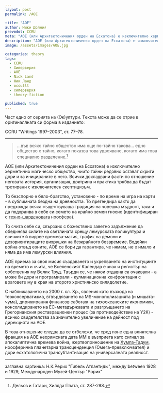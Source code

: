 ```yaml
---
layout: post
permalink: /AOE

title: "АОЕ"
author: Ники Долния
prevodot: CCRU
meta: "AOE (или Архитектоничения орден на Есхатона) е изключително херметично магическо общество, чиито тайни редовно остават скрити дори и за иницираните в него."
description: "AOE (или Архитектоничения орден на Есхатона) е изключително херметично магическо общество, чиито тайни редовно остават скрити дори и за иницираните в него."
image: /assets/images/AOE.jpg

categories: theory
tags:
  - CCRU
  - Хиперверия
  - АОЕ
  - Nick Land
  - Ник Ланд
  - occullt
  - хиперверия
  - theory-fiction

published: true
---
```


Част едно от серията на (Ок)ултури. Tекста може да се отрие в оригиналлната си форма в изданието:

CCRU "Writings 1997–2003", ст. 77–78.

---

> ...във всяко тайно общество има още по-тайно такова... едно общество е тайно, когато показва това удвояване, когато има това специално разделение.[^1]

AOE (или Архитектоничения орден на Есхатона) е изключително херметично магическо общество, чиито тайни редовно остават скрити дори и за иницираните в него. Всички докладвани факти по отношение неговата история, организация, доктрина и практика трябва да бъдат третирани с изключителен скептицизъм.

То безспорно е бяло-братство, установено - по време на игра на карти - в сублимната бездна на древността. То претендира както да предхожда всяка съществуваща традиция на човешка мъдрост, така и да подхранва в себе си семето на крайно земен гносис (идентифициран с [техно-шарденовата](https://bg.wikipedia.org/wiki/%D0%9F%D0%B8%D0%B5%D1%80_%D0%A2%D0%B5%D1%8F%D1%80_%D0%B4%D1%8C%D0%BE_%D0%A8%D0%B0%D1%80%D0%B4%D0%B5%D0%BD) ноосфера).

То счита себе си, свързано с божествено заветно задължение да обединява силите на светлината срещу лемурската поликултура и всичките й видове времева-магия, трафик на демони и дезориентиращите вихрушки на безкрайното безвремеие. Водейки война отвъд еоните, АОЕ се бори да гарантира, че нямам, не е имало и няма да има лемурски влияния.

АОЕ приема за своя мисия създаването и укрепването на институциите на времето и счита, че Вселенският Календар е знак и регистър на собствения му Велик Труд. Твърди се, че някои отдавна са очаквали - а може би дори и програмирали - кулминационна конфронтация с враговете му в края на второто християнско хилядолетие.

С наближаването на 2000 г. сл. Хр., явления като възхода на теоконсерватизма, втвърдяването на MS-монополизацията (и мишата-чума), дирижирания финансов саботаж на тихоокеанските икономики, консолидирането на ЕС-метадържавата и разгръщането на Грегорианския реставрационен процес (за противодействие на Y2K) - всичко свидетелства за значително увеличение на дейност под дирекцията на АОЕ.

В това отношение следва да се отбележи, че сред поне една влиятелна фракция на АОЕ неоримската дата ММ е възприета като сигнал за апокалиптична времева война, жертвоприношение на [Хумпа-Тадум](/humpta-tadum), ноосферична планетарна трансценденция (Омега-превключвател) и дори есхатологична трансубтантизация на универсалната реалност.

---

заглавна картинка: Н.К.Рерих "Гибель Атлантиды", между between 1928 и 1929, Международен Музей-Център "Рорих"


[^1]: Дельоз и Гатари, Хиляда Плата, ст. 287-288.